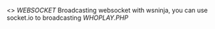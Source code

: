 <<Simple caro online with websocket>>
*WEBSOCKET*
Broadcasting websocket with wsninja, you can use socket.io to broadcasting
*WHOPLAY.PHP*
